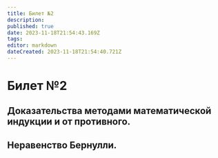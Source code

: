 ```yaml
---
title: Билет №2
description: 
published: true
date: 2023-11-18T21:54:43.169Z
tags: 
editor: markdown
dateCreated: 2023-11-18T21:54:40.721Z
---
```


# Билет №2

## Доказательства методами математической индукции и от противного. 

## Неравенство Бернулли.